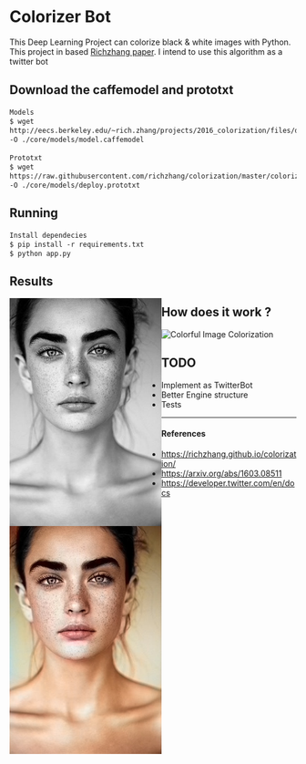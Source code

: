 # Colorizer Bot

This Deep Learning Project can colorize black & white images with Python.
This project in based [Richzhang paper](https://richzhang.github.io/colorization/). I intend to use this algorithm as a twitter bot


## Download the caffemodel and  prototxt 
    Models
    $ wget http://eecs.berkeley.edu/~rich.zhang/projects/2016_colorization/files/demo_v2/colorization_release_v2.caffemodel -O ./core/models/model.caffemodel
    
    Prototxt
    $ wget https://raw.githubusercontent.com/richzhang/colorization/master/colorization/models/colorization_deploy_v2.prototxt -O ./core/models/deploy.prototxt



## Running

    Install dependecies
    $ pip install -r requirements.txt
    $ python app.py

## Results

<img alt="before" src="sample_bw.jpg" height=400 align="left">
<img alt="after" src="sample_predict.jpg" height=400 align="left">


## How does it work ?
![Colorful Image Colorization](https://richzhang.github.io/colorization/resources/images/net_diagram.jpg)


## TODO

* Implement as TwitterBot
* Better Engine structure
* Tests


---

#### References
- https://richzhang.github.io/colorization/
- https://arxiv.org/abs/1603.08511
- https://developer.twitter.com/en/docs

